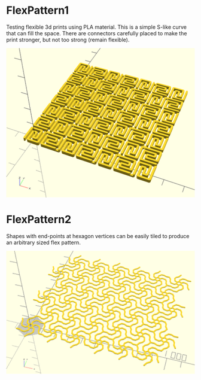 # FlexPattern1
Testing flexible 3d prints using PLA material. This is a simple S-like curve that can fill the space.
There are connectors carefully placed to make the print stronger, but not too strong (remain flexible).

![Image of CAD model](img/FlexPattern1-stl.png)

# FlexPattern2
Shapes with end-points at hexagon vertices can be easily tiled to produce an arbitrary sized flex pattern.

![Image of CAD model](img/FlexPattern2-stl.png)


